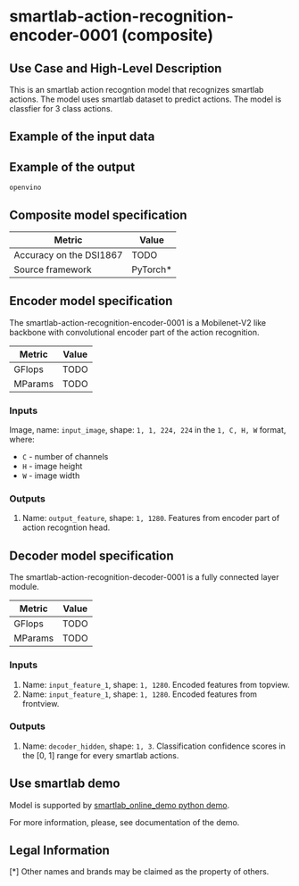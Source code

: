 # smartlab-action-recognition-encoder-0001 (composite)

## Use Case and High-Level Description

This is an smartlab action recogntion model that recognizes smartlab actions.
The model uses smartlab dataset to predict actions.
The model is classfier for 3 class actions.

## Example of the input data
<!-- ![](./assets/frame0001.jpg) -->

## Example of the output

`openvino`

## Composite model specification

| Metric                                         | Value              |
| ---------------------------------------------- | ------------------ |
| Accuracy on the DSI1867                        | TODO               |
| Source framework                               | PyTorch\*          |


## Encoder model specification

The smartlab-action-recognition-encoder-0001 is a Mobilenet-V2 like backbone with convolutional encoder part of the action recognition.

| Metric  | Value |
| ------- | ----- |
| GFlops  | TODO  |
| MParams | TODO  |

### Inputs

Image, name: `input_image`, shape: `1, 1, 224, 224` in the `1, C, H, W` format, where:

- `C` - number of channels
- `H` - image height
- `W` - image width


### Outputs

1.	Name: `output_feature`, shape: `1, 1280`. Features from encoder part of action recogntion head.

## Decoder model specification

The smartlab-action-recognition-decoder-0001 is a fully connected layer module.

| Metric  | Value |
| ------- | ----- |
| GFlops  | TODO  |
| MParams | TODO  |

### Inputs

1.	Name: `input_feature_1`, shape: `1, 1280`. Encoded features from topview.
2.	Name: `input_feature_1`, shape: `1, 1280`. Encoded features from frontview.

### Outputs

1.	Name: `decoder_hidden`, shape: `1, 3`. Classification confidence scores in the [0, 1] range
    for every smartlab actions.

## Use smartlab demo

Model is supported by [smartlab_online_demo python demo](../../../demos/smartlab_online_demo/python/README.md).


For more information, please, see documentation of the demo.
## Legal Information
[*] Other names and brands may be claimed as the property of others.
